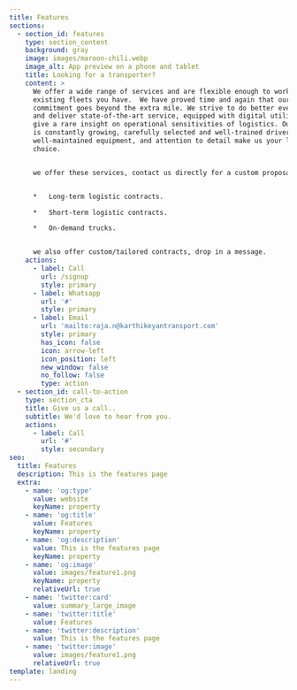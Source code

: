 ```yaml
---
title: Features
sections:
  - section_id: features
    type: section_content
    background: gray
    image: images/maroon-chili.webp
    image_alt: App preview on a phone and tablet
    title: Looking for a transporter?
    content: >
      We offer a wide range of services and are flexible enough to work with any
      existing fleets you have.  We have proved time and again that our
      commitment goes beyond the extra mile. We strive to do better every time
      and deliver state-of-the-art service, equipped with digital utilities, we
      give a rare insight on operational sensitivities of logistics. Our fleet
      is constantly growing, carefully selected and well-trained drivers,
      well-maintained equipment, and attention to detail make us your logical
      choice.


      we offer these services, contact us directly for a custom proposal.


      *   Long-term logistic contracts.

      *   Short-term logistic contracts.

      *   On-demand trucks.


      we also offer custom/tailored contracts, drop in a message. 
    actions:
      - label: Call
        url: /signup
        style: primary
      - label: Whatsapp
        url: '#'
        style: primary
      - label: Email
        url: 'mailto:raja.n@karthikeyantransport.com'
        style: primary
        has_icon: false
        icon: arrow-left
        icon_position: left
        new_window: false
        no_follow: false
        type: action
  - section_id: call-to-action
    type: section_cta
    title: Give us a call..
    subtitle: We'd love to hear from you.
    actions:
      - label: Call
        url: '#'
        style: secondary
seo:
  title: Features
  description: This is the features page
  extra:
    - name: 'og:type'
      value: website
      keyName: property
    - name: 'og:title'
      value: Features
      keyName: property
    - name: 'og:description'
      value: This is the features page
      keyName: property
    - name: 'og:image'
      value: images/feature1.png
      keyName: property
      relativeUrl: true
    - name: 'twitter:card'
      value: summary_large_image
    - name: 'twitter:title'
      value: Features
    - name: 'twitter:description'
      value: This is the features page
    - name: 'twitter:image'
      value: images/feature1.png
      relativeUrl: true
template: landing
---
```

